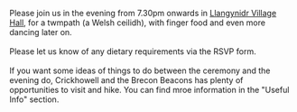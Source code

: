 Please join us in the evening from 7.30pm onwards in <a href="https://goo.gl/maps/pQNvSBXcm5WxEPhc9" target="_blank">Llangynidr Village Hall</a>, for a twmpath (a Welsh ceilidh), with finger food and even more dancing later on.
<br><br>
Please let us know of any dietary requirements via the RSVP form.
<br><br>
If you want some ideas of things to do between the ceremony and the evening do, Crickhowell and the Brecon Beacons has plenty of opportunities to visit and hike. You can find mroe information in the "Useful Info" section.